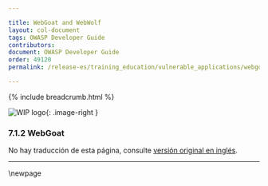 ```yaml
---

title: WebGoat and WebWolf
layout: col-document
tags: OWASP Developer Guide
contributors:
document: OWASP Developer Guide
order: 49120
permalink: /release-es/training_education/vulnerable_applications/webgoat/

---
```


{% include breadcrumb.html %}

<style type="text/css">
.image-right {
  height: 180px;
  display: block;
  margin-left: auto;
  margin-right: auto;
  float: right;
}
</style>

![WIP logo](../../../assets/images/dg_wip.png "Work in progress"){: .image-right }

### 7.1.2 WebGoat

No hay traducción de esta página, consulte [versión original en inglés][release090102].

----

[release090102]: https://github.com/OWASP/www-project-developer-guide/blob/main/release/09-training-education/01-vulnerable-apps/02-webgoat.md

\newpage
